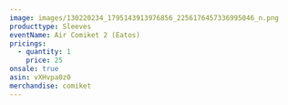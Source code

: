 ```yaml
---
image: images/130220234_1795143913976856_2256176457336995046_n.png
producttype: Sleeves
eventName: Air Comiket 2 (Eatos)
pricings:
  - quantity: 1
    price: 25
onsale: true
asin: vXHvpa0z0
merchandise: comiket
---
```

